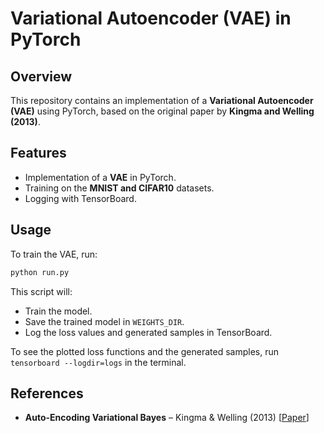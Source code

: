 # Variational Autoencoder (VAE) in PyTorch

## Overview

This repository contains an implementation of a **Variational Autoencoder (VAE)** using PyTorch, based on the original paper by **Kingma and Welling (2013)**.

## Features

- Implementation of a **VAE** in PyTorch.
- Training on the **MNIST and CIFAR10** datasets.
- Logging with TensorBoard.

## Usage

To train the VAE, run:
```bash
python run.py
```
This script will:
- Train the model.
- Save the trained model in `WEIGHTS_DIR`.
- Log the loss values and generated samples in TensorBoard.

To see the plotted loss functions and the generated samples, run ```tensorboard --logdir=logs``` in the terminal.

## References

- **Auto-Encoding Variational Bayes** – Kingma & Welling (2013) [[Paper](https://arxiv.org/abs/1312.6114)]
